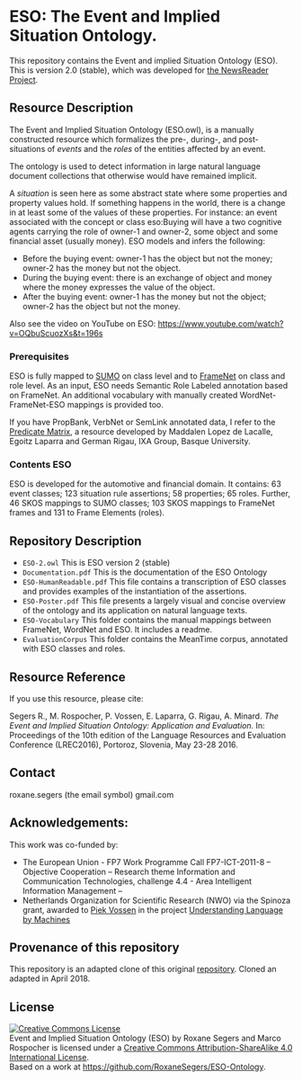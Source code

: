 # ESO: The Event and Implied Situation Ontology.  

This repository contains the Event and implied Situation Ontology (ESO). 
This is version 2.0 (stable), which was developed for [the NewsReader Project](http://www.newsreader-project.eu/).

## Resource Description
The Event and Implied Situation Ontology (ESO.owl), is a manually constructed resource which formalizes 
the pre-, during-, and post-situations of *events* and the *roles* of the entities affected by an event. 

The ontology is used to detect information in large natural language document collections that otherwise would 
have remained implicit. 

A *situation* is seen here as some abstract state where some properties and property values hold. 
If something happens in the world, there is a change in at least some of the values of these properties.
For instance: an event associated with the concept or class eso:Buying will have a two cognitive agents carrying the role of
owner-1 and owner-2, some object and some financial asset (usually money). ESO models and infers the following:

* Before the buying event: owner-1 has the object but not the money; owner-2 has the money but not the object.
* During the buying event: there is an exchange of object and money where the money expresses the value of the object.
* After the buying event: owner-1 has the money but not the object; owner-2 has the object but not the money.

Also see the video on YouTube on ESO: <https://www.youtube.com/watch?v=OQbuScuozXs&t=196s>

### Prerequisites
ESO is fully mapped to [SUMO](http://www.adampease.org/OP/) on class level and to [FrameNet](https://framenet.icsi.berkeley.edu/fndrupal/) on class and role level. 
As an input, ESO needs Semantic Role Labeled annotation based on FrameNet. An additional vocabulary with manually created WordNet-FrameNet-ESO 
mappings is provided too.

If you have PropBank, VerbNet or SemLink annotated data, I refer to the [Predicate Matrix](http://adimen.si.ehu.es/web/PredicateMatrix), 
a resource developed by Maddalen Lopez de Lacalle, Egoitz Laparra and German Rigau, IXA Group, Basque University.

### Contents ESO

ESO is developed for the automotive and financial domain. It contains: 63 event classes; 123 situation rule assertions;
58 properties; 65 roles. Further, 46 SKOS mappings to SUMO classes; 103 SKOS mappings to FrameNet frames and 131 to Frame Elements (roles).


## Repository Description

* `ESO-2.owl` This is ESO version 2 (stable)
* `Documentation.pdf` This is the documentation of the ESO Ontology
* `ESO-HumanReadable.pdf` This file contains a transcription of ESO classes and provides examples of the instantiation of the assertions.
* `ESO-Poster.pdf` This file presents a largely visual and concise overview of the ontology and its application on natural language texts.
* `ESO-Vocabulary` This folder contains the manual mappings between FrameNet, WordNet and ESO. It includes a readme.
* `EvaluationCorpus` This folder contains the MeanTime corpus, annotated with ESO classes and roles.



## Resource Reference
If you use this resource, please cite:

Segers R., M. Rospocher, P. Vossen, E. Laparra, G. Rigau, A. Minard. *The Event and Implied Situation Ontology: Application and Evaluation.* 
In: Proceedings of the 10th edition of the Language Resources and Evaluation Conference (LREC2016), 
Portoroz, Slovenia, May 23-28 2016. 

## Contact

roxane.segers (the email symbol) gmail.com


## Acknowledgements:
This work was co-funded by:
- The European Union - FP7 Work Programme Call FP7-ICT-2011-8 – Objective Cooperation – Research theme 
Information and Communication Technologies, challenge 4.4 - Area Intelligent Information Management – 
- Netherlands Organization for Scientific Research (NWO) via the Spinoza grant, 
awarded to [Piek Vossen](http://vossen.info/) in the project [Understanding Language by Machines](http://www.understandinglanguagebymachines.org/)

## Provenance of this repository
This repository is an adapted clone of this original [repository](https://github.com/newsreader/eso-and-ceo).
Cloned an adapted in April 2018.

## License

<a rel="license" href="http://creativecommons.org/licenses/by-sa/4.0/"><img alt="Creative Commons License" style="border-width:0" src="https://i.creativecommons.org/l/by-sa/4.0/88x31.png" /></a><br /><span xmlns:dct="http://purl.org/dc/terms/" property="dct:title">Event and Implied Situation Ontology (ESO)</span> by <span xmlns:cc="http://creativecommons.org/ns#" property="cc:attributionName">Roxane Segers and Marco Rospocher</span> is licensed under a <a rel="license" href="http://creativecommons.org/licenses/by-sa/4.0/">Creative Commons Attribution-ShareAlike 4.0 International License</a>.<br />Based on a work at <a xmlns:dct="http://purl.org/dc/terms/" href="https://github.com/RoxaneSegers/ESO-Ontology" rel="dct:source">https://github.com/RoxaneSegers/ESO-Ontology</a>.


